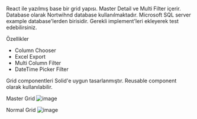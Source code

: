 React ile yazılmış base bir grid yapısı. 
Master Detail ve Multi Filter içerir.
Database olarak Nortwihnd database kullanılmaktadır. Microsoft SQL server example database'lerden birisidir. Gerekli implement'leri ekleyerek test edebilirsiniz.

Özellikler
* Column Chooser
* Excel Export
* Multi Column Filter
* DateTime Picker Filter

Grid componentleri Solid'e uygun tasarlanmıştır. Reusable component olarak kullanılabilir.

Master Grid 
![image](https://github.com/user-attachments/assets/1f12e1c0-4349-44a6-9568-25874cdb0fa4)


Normal Grid
![image](https://github.com/user-attachments/assets/8c121327-3330-4783-8188-d6bf0b95919f)
